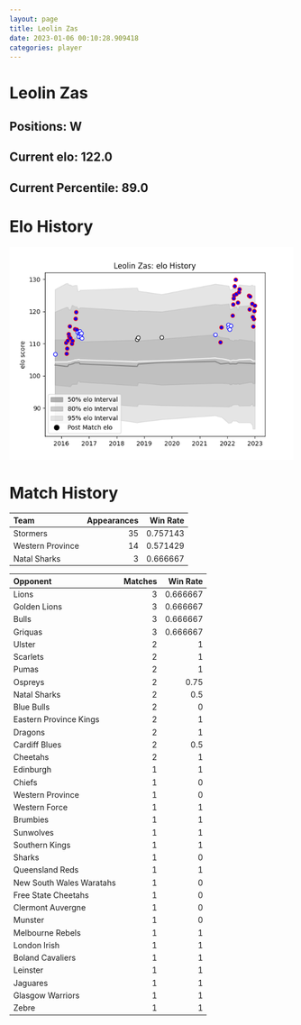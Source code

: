 ```yaml
---  
layout: page  
title: Leolin Zas  
date: 2023-01-06 00:10:28.909418  
categories: player  
---
```

# Leolin Zas

## Positions: W

## Current elo: 122.0

## Current Percentile: 89.0

# Elo History


![elo history](history_LeolinZas.png)
# Match History


| Team             |   Appearances |   Win Rate |
|:-----------------|--------------:|-----------:|
| Stormers         |            35 |   0.757143 |
| Western Province |            14 |   0.571429 |
| Natal Sharks     |             3 |   0.666667 |

| Opponent                 |   Matches |   Win Rate |
|:-------------------------|----------:|-----------:|
| Lions                    |         3 |   0.666667 |
| Golden Lions             |         3 |   0.666667 |
| Bulls                    |         3 |   0.666667 |
| Griquas                  |         3 |   0.666667 |
| Ulster                   |         2 |   1        |
| Scarlets                 |         2 |   1        |
| Pumas                    |         2 |   1        |
| Ospreys                  |         2 |   0.75     |
| Natal Sharks             |         2 |   0.5      |
| Blue Bulls               |         2 |   0        |
| Eastern Province Kings   |         2 |   1        |
| Dragons                  |         2 |   1        |
| Cardiff Blues            |         2 |   0.5      |
| Cheetahs                 |         2 |   1        |
| Edinburgh                |         1 |   1        |
| Chiefs                   |         1 |   0        |
| Western Province         |         1 |   0        |
| Western Force            |         1 |   1        |
| Brumbies                 |         1 |   1        |
| Sunwolves                |         1 |   1        |
| Southern Kings           |         1 |   1        |
| Sharks                   |         1 |   0        |
| Queensland Reds          |         1 |   1        |
| New South Wales Waratahs |         1 |   0        |
| Free State Cheetahs      |         1 |   0        |
| Clermont Auvergne        |         1 |   0        |
| Munster                  |         1 |   0        |
| Melbourne Rebels         |         1 |   1        |
| London Irish             |         1 |   1        |
| Boland Cavaliers         |         1 |   1        |
| Leinster                 |         1 |   1        |
| Jaguares                 |         1 |   1        |
| Glasgow Warriors         |         1 |   1        |
| Zebre                    |         1 |   1        |